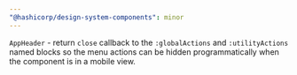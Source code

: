```yaml
---
"@hashicorp/design-system-components": minor
---
```


<!-- START components/app-header -->
`AppHeader` - return `close` callback to the `:globalActions` and `:utilityActions` named blocks so the menu actions can be hidden programmatically when the component is in a mobile view.
<!-- END -->